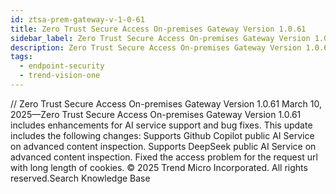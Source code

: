 ```yaml
---
id: ztsa-prem-gateway-v-1-0-61
title: Zero Trust Secure Access On-premises Gateway Version 1.0.61
sidebar_label: Zero Trust Secure Access On-premises Gateway Version 1.0.61
description: Zero Trust Secure Access On-premises Gateway Version 1.0.61
tags:
  - endpoint-security
  - trend-vision-one
---
```


/*<![CDATA[*/ $('#title').html($('meta[name=map-description]').attr('content')); /*]]>*/ Zero Trust Secure Access On-premises Gateway Version 1.0.61 March 10, 2025—Zero Trust Secure Access On-premises Gateway Version 1.0.61 includes enhancements for AI service support and bug fixes. This update includes the following changes: Supports Github Copilot public AI Service on advanced content inspection. Supports DeepSeek public AI Service on advanced content inspection. Fixed the access problem for the request url with long length of cookies. © 2025 Trend Micro Incorporated. All rights reserved.Search Knowledge Base